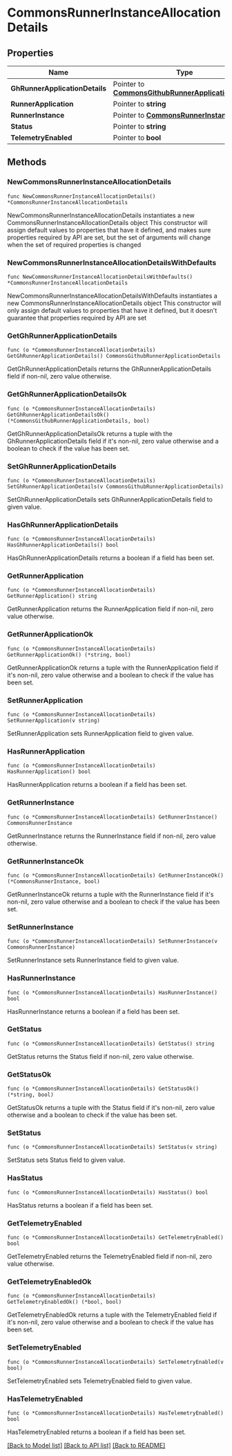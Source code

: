 # CommonsRunnerInstanceAllocationDetails

## Properties

Name | Type | Description | Notes
------------ | ------------- | ------------- | -------------
**GhRunnerApplicationDetails** | Pointer to [**CommonsGithubRunnerApplicationDetails**](CommonsGithubRunnerApplicationDetails.md) |  | [optional] 
**RunnerApplication** | Pointer to **string** |  | [optional] 
**RunnerInstance** | Pointer to [**CommonsRunnerInstance**](CommonsRunnerInstance.md) |  | [optional] 
**Status** | Pointer to **string** |  | [optional] 
**TelemetryEnabled** | Pointer to **bool** |  | [optional] 

## Methods

### NewCommonsRunnerInstanceAllocationDetails

`func NewCommonsRunnerInstanceAllocationDetails() *CommonsRunnerInstanceAllocationDetails`

NewCommonsRunnerInstanceAllocationDetails instantiates a new CommonsRunnerInstanceAllocationDetails object
This constructor will assign default values to properties that have it defined,
and makes sure properties required by API are set, but the set of arguments
will change when the set of required properties is changed

### NewCommonsRunnerInstanceAllocationDetailsWithDefaults

`func NewCommonsRunnerInstanceAllocationDetailsWithDefaults() *CommonsRunnerInstanceAllocationDetails`

NewCommonsRunnerInstanceAllocationDetailsWithDefaults instantiates a new CommonsRunnerInstanceAllocationDetails object
This constructor will only assign default values to properties that have it defined,
but it doesn't guarantee that properties required by API are set

### GetGhRunnerApplicationDetails

`func (o *CommonsRunnerInstanceAllocationDetails) GetGhRunnerApplicationDetails() CommonsGithubRunnerApplicationDetails`

GetGhRunnerApplicationDetails returns the GhRunnerApplicationDetails field if non-nil, zero value otherwise.

### GetGhRunnerApplicationDetailsOk

`func (o *CommonsRunnerInstanceAllocationDetails) GetGhRunnerApplicationDetailsOk() (*CommonsGithubRunnerApplicationDetails, bool)`

GetGhRunnerApplicationDetailsOk returns a tuple with the GhRunnerApplicationDetails field if it's non-nil, zero value otherwise
and a boolean to check if the value has been set.

### SetGhRunnerApplicationDetails

`func (o *CommonsRunnerInstanceAllocationDetails) SetGhRunnerApplicationDetails(v CommonsGithubRunnerApplicationDetails)`

SetGhRunnerApplicationDetails sets GhRunnerApplicationDetails field to given value.

### HasGhRunnerApplicationDetails

`func (o *CommonsRunnerInstanceAllocationDetails) HasGhRunnerApplicationDetails() bool`

HasGhRunnerApplicationDetails returns a boolean if a field has been set.

### GetRunnerApplication

`func (o *CommonsRunnerInstanceAllocationDetails) GetRunnerApplication() string`

GetRunnerApplication returns the RunnerApplication field if non-nil, zero value otherwise.

### GetRunnerApplicationOk

`func (o *CommonsRunnerInstanceAllocationDetails) GetRunnerApplicationOk() (*string, bool)`

GetRunnerApplicationOk returns a tuple with the RunnerApplication field if it's non-nil, zero value otherwise
and a boolean to check if the value has been set.

### SetRunnerApplication

`func (o *CommonsRunnerInstanceAllocationDetails) SetRunnerApplication(v string)`

SetRunnerApplication sets RunnerApplication field to given value.

### HasRunnerApplication

`func (o *CommonsRunnerInstanceAllocationDetails) HasRunnerApplication() bool`

HasRunnerApplication returns a boolean if a field has been set.

### GetRunnerInstance

`func (o *CommonsRunnerInstanceAllocationDetails) GetRunnerInstance() CommonsRunnerInstance`

GetRunnerInstance returns the RunnerInstance field if non-nil, zero value otherwise.

### GetRunnerInstanceOk

`func (o *CommonsRunnerInstanceAllocationDetails) GetRunnerInstanceOk() (*CommonsRunnerInstance, bool)`

GetRunnerInstanceOk returns a tuple with the RunnerInstance field if it's non-nil, zero value otherwise
and a boolean to check if the value has been set.

### SetRunnerInstance

`func (o *CommonsRunnerInstanceAllocationDetails) SetRunnerInstance(v CommonsRunnerInstance)`

SetRunnerInstance sets RunnerInstance field to given value.

### HasRunnerInstance

`func (o *CommonsRunnerInstanceAllocationDetails) HasRunnerInstance() bool`

HasRunnerInstance returns a boolean if a field has been set.

### GetStatus

`func (o *CommonsRunnerInstanceAllocationDetails) GetStatus() string`

GetStatus returns the Status field if non-nil, zero value otherwise.

### GetStatusOk

`func (o *CommonsRunnerInstanceAllocationDetails) GetStatusOk() (*string, bool)`

GetStatusOk returns a tuple with the Status field if it's non-nil, zero value otherwise
and a boolean to check if the value has been set.

### SetStatus

`func (o *CommonsRunnerInstanceAllocationDetails) SetStatus(v string)`

SetStatus sets Status field to given value.

### HasStatus

`func (o *CommonsRunnerInstanceAllocationDetails) HasStatus() bool`

HasStatus returns a boolean if a field has been set.

### GetTelemetryEnabled

`func (o *CommonsRunnerInstanceAllocationDetails) GetTelemetryEnabled() bool`

GetTelemetryEnabled returns the TelemetryEnabled field if non-nil, zero value otherwise.

### GetTelemetryEnabledOk

`func (o *CommonsRunnerInstanceAllocationDetails) GetTelemetryEnabledOk() (*bool, bool)`

GetTelemetryEnabledOk returns a tuple with the TelemetryEnabled field if it's non-nil, zero value otherwise
and a boolean to check if the value has been set.

### SetTelemetryEnabled

`func (o *CommonsRunnerInstanceAllocationDetails) SetTelemetryEnabled(v bool)`

SetTelemetryEnabled sets TelemetryEnabled field to given value.

### HasTelemetryEnabled

`func (o *CommonsRunnerInstanceAllocationDetails) HasTelemetryEnabled() bool`

HasTelemetryEnabled returns a boolean if a field has been set.


[[Back to Model list]](../README.md#documentation-for-models) [[Back to API list]](../README.md#documentation-for-api-endpoints) [[Back to README]](../README.md)


